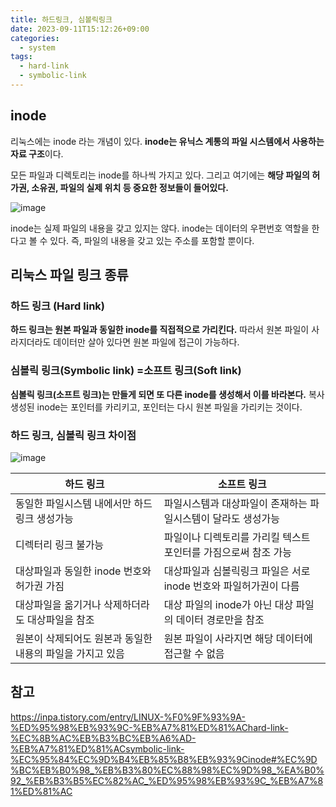 ```yaml
---
title: 하드링크, 심볼릭링크
date: 2023-09-11T15:12:26+09:00
categories:
  - system
tags: 
  - hard-link
  - symbolic-link
---
```


## inode

리눅스에는 inode 라는 개념이 있다. **inode는 유닉스 계통의 파일 시스템에서 사용하는 자료 구조**이다.

모든 파일과 디렉토리는 inode를 하나씩 가지고 있다. 그리고 여기에는 **해당 파일의 허가권, 소유권, 파일의 실제 위치 등 중요한 정보들이 들어있다.**

![image](https://github.com/YoungEun-IN/youngeun-in.github.io/assets/46465928/b0c87264-3848-40ee-9ccd-254b6e2e6558)

inode는 실제 파일의 내용을 갖고 있지는 않다. inode는 데이터의 우편번호 역할을 한다고 볼 수 있다. 즉, 파일의 내용을 갖고 있는 주소를 포함할 뿐이다.

## 리눅스 파일 링크 종류

### 하드 링크 (Hard link)

**하드 링크는 원본 파일과 동일한 inode를 직접적으로 가리킨다.** 따라서 원본 파일이 사라지더라도 데이터만 살아 있다면 원본 파일에 접근이 가능하다.

### 심볼릭 링크(Symbolic link) =소프트 링크(Soft link)

**심볼릭 링크(소프트 링크)는 만들게 되면 또 다른 inode를 생성해서 이를 바라본다.** 복사 생성된 inode는 포인터를 카리키고, 포인터는 다시 원본 파일을 가리키는 것이다. 

### 하드 링크, 심볼릭 링크 차이점

![image](https://github.com/YoungEun-IN/youngeun-in.github.io/assets/46465928/d31980b0-1f6f-42a8-9006-a024d71c3c3b)

|하드 링크|소프트 링크|
|---|---|
|동일한 파일시스템 내에서만 하드링크 생성가능|파일시스템과 대상파일이 존재하는 파일시스템이 달라도 생성가능|
|디렉터리 링크 불가능|파일이나 디렉토리를 가리킬 텍스트 포인터를 가짐으로써 참조 가능|
|대상파일과 동일한 inode 번호와 허가권 가짐|대상파일과 심볼릭링크 파일은 서로 inode 번호와 파일허가권이 다름|
|대상파일을 옮기거나 삭제하더라도 대상파일을 참조|대상 파일의 inode가 아닌 대상 파일의 데이터 경로만을 참조|
|원본이 삭제되어도 원본과 동일한 내용의 파일을 가지고 있음|원본 파일이 사라지면 해당 데이터에 접근할 수 없음|


## 참고

https://inpa.tistory.com/entry/LINUX-%F0%9F%93%9A-%ED%95%98%EB%93%9C-%EB%A7%81%ED%81%AChard-link-%EC%8B%AC%EB%B3%BC%EB%A6%AD-%EB%A7%81%ED%81%ACsymbolic-link-%EC%95%84%EC%9D%B4%EB%85%B8%EB%93%9Cinode#%EC%9D%BC%EB%B0%98_%EB%B3%80%EC%88%98%EC%9D%98_%EA%B0%92_%EB%B3%B5%EC%82%AC_%ED%95%98%EB%93%9C_%EB%A7%81%ED%81%AC
